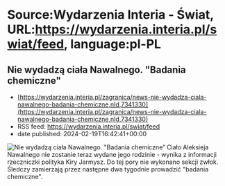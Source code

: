 # Source:Wydarzenia Interia - Świat, URL:https://wydarzenia.interia.pl/swiat/feed, language:pl-PL

## Nie wydadzą ciała Nawalnego. "Badania chemiczne"
 - [https://wydarzenia.interia.pl/zagranica/news-nie-wydadza-ciala-nawalnego-badania-chemiczne,nId,7341330](https://wydarzenia.interia.pl/zagranica/news-nie-wydadza-ciala-nawalnego-badania-chemiczne,nId,7341330)
 - RSS feed: https://wydarzenia.interia.pl/swiat/feed
 - date published: 2024-02-19T16:42:41+00:00

<p><a href="https://wydarzenia.interia.pl/zagranica/news-nie-wydadza-ciala-nawalnego-badania-chemiczne,nId,7341330"><img align="left" alt="Nie wydadzą ciała Nawalnego. &quot;Badania chemiczne&quot;" src="https://i.iplsc.com/nie-wydadza-ciala-nawalnego-badania-chemiczne/000IML3DK67IYDWJ-C321.jpg" /></a>Ciało Aleksieja Nawalnego nie zostanie teraz wydane jego rodzinie - wynika z informacji rzeczniczki polityka Kiry Jarmysz. Do tej pory nie wykonano sekcji zwłok. Śledczy zamierzają przez następne dwa tygodnie prowadzić &quot;badania chemiczne&quot;. </p><br clear="all" />


